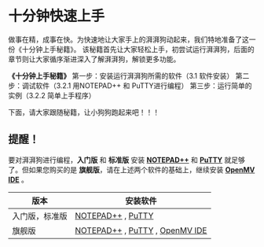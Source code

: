 # 十分钟快速上手



做事在精，成事在快。为快速地让大家手上的湃湃狗动起来，我们特地准备了这一份《十分钟上手秘籍》。
该秘籍首先让大家轻松上手，初尝试运行湃湃狗，后面的章节则让大家循序渐进深入了解湃湃狗，解锁更多功能。

**《十分钟上手秘籍》**
第一步：安装运行湃湃狗所需的软件（3.1 软件安装）
第二步：调试软件（3.2.1 用NOTEPAD++ 和 PuTTY进行编程）
第三步：运行简单的实例（3.2.2 简单上手程序）

下面，请大家跟随秘籍，让小狗狗跑起来吧！！！



## 提醒！

要对湃湃狗进行编程，**入门版** 和 **标准版** 安装 <u>**NOTEPAD++**</u> 和 <u>**PuTTY**</u> 就足够了。但如果您购买的是 **旗舰版**，请在上述两个软件的基础上，继续安装 **<u>OpenMV IDE</u>** 。



| 版本           | 安装软件                                            |
| -------------- | --------------------------------------------------- |
| 入门版，标准版 | <u>NOTEPAD++</u> , <u>PuTTY</u>                     |
| 旗舰版         | <u>NOTEPAD++</u> , <u>PuTTY</u> , <u>OpenMV IDE</u> |

